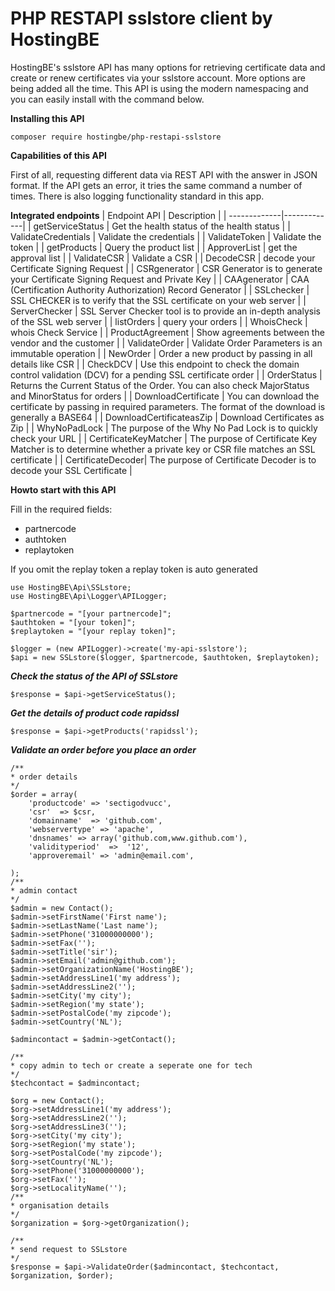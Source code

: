 # PHP RESTAPI sslstore client by HostingBE

HostingBE's sslstore API has many options for retrieving certificate data and create or renew certificates via your sslstore account. More options are being added all the time. This API is using the modern namespacing and you can easily install with the command below.

**Installing this API** 

`composer require hostingbe/php-restapi-sslstore`

**Capabilities of this API**

First of all, requesting different data via REST API with the answer in JSON format. If the API gets an error, it tries the same command a number of times. There is also logging functionality standard in this app.


**Integrated endpoints**
| Endpoint API | Description |
| -------------|-------------|
| getServiceStatus | Get the health status of the health status |
| ValidateCredentials | Validate the credentials |
| ValidateToken | Validate the token |
| getProducts | Query the product list |
| ApproverList | get the approval list |
| ValidateCSR | Validate a CSR |
| DecodeCSR | decode your Certificate Signing Request |
| CSRgenerator | CSR Generator is to generate your Certificate Signing Request and Private Key |
| CAAgenerator | CAA (Certification Authority Authorization) Record Generator |
| SSLchecker | SSL CHECKER is to verify that the SSL certificate on your web server |
| ServerChecker | SSL Server Checker tool is to provide an in-depth analysis of the SSL web server  |
| listOrders | query your orders |
| WhoisCheck | whois Check Service |
| ProductAgreement | Show agreements between the vendor and the customer |
| ValidateOrder | Validate Order Parameters is an immutable operation |
| NewOrder | Order a new product by passing in all details like CSR |
| CheckDCV | Use this endpoint to check the domain control validation (DCV) for a pending SSL certificate order | 
| OrderStatus | Returns the Current Status of the Order. You can also check MajorStatus and MinorStatus for orders |
| DownloadCertificate | You can download the certificate by passing in required parameters. The format of the download is generally a BASE64 |
| DownloadCertificateasZip | Download Certificates as Zip |
| WhyNoPadLock | The purpose of the Why No Pad Lock is to quickly check your URL  |
| CertificateKeyMatcher | The purpose of Certificate Key Matcher is to determine whether a private key or CSR file matches an SSL certificate |
| CertificateDecoder| The purpose of Certificate Decoder is to decode your SSL Certificate |

**Howto start with this API**

Fill in the required fields:
* partnercode
* authtoken
* replaytoken

If you omit the replay token a replay token is auto generated

```
use HostingBE\Api\SSLstore;
use HostingBE\Api\Logger\APILogger;

$partnercode = "[your partnercode]";
$authtoken = "[your token]";
$replaytoken = "[your replay token]";

$logger = (new APILogger)->create('my-api-sslstore');
$api = new SSLstore($logger, $partnercode, $authtoken, $replaytoken);
```

***Check the status of the API of SSLstore***

```
$response = $api->getServiceStatus();
```

***Get the details of product code rapidssl***

```
$response = $api->getProducts('rapidssl');
```

***Validate an order before you place an order***
```
/**
* order details
*/
$order = array(
    'productcode' => 'sectigodvucc',
    'csr'  => $csr,
    'domainname'  => 'github.com',
    'webservertype' => 'apache',
    'dnsnames' => array('github.com,www.github.com'),
    'validityperiod'  =>  '12', 
    'approveremail' => 'admin@email.com',

);
/**
* admin contact 
*/
$admin = new Contact();
$admin->setFirstName('First name');
$admin->setLastName('Last name');
$admin->setPhone('31000000000');
$admin->setFax('');
$admin->setTitle('sir');
$admin->setEmail('admin@github.com');
$admin->setOrganizationName('HostingBE');
$admin->setAddressLine1('my address');
$admin->setAddressLine2('');
$admin->setCity('my city');
$admin->setRegion('my state');
$admin->setPostalCode('my zipcode');
$admin->setCountry('NL');

$admincontact = $admin->getContact();

/**
* copy admin to tech or create a seperate one for tech
*/
$techcontact = $admincontact;

$org = new Contact();
$org->setAddressLine1('my address');
$org->setAddressLine2('');
$org->setAddressLine3('');
$org->setCity('my city');
$org->setRegion('my state');
$org->setPostalCode('my zipcode');
$org->setCountry('NL');
$org->setPhone('31000000000');
$org->setFax('');
$org->setLocalityName('');
/**
* organisation details 
*/
$organization = $org->getOrganization();

/**
* send request to SSLstore
*/
$response = $api->ValidateOrder($admincontact, $techcontact, $organization, $order);
```